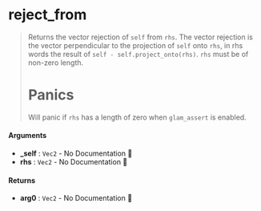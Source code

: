 # reject\_from

>  Returns the vector rejection of `self` from `rhs`.
>  The vector rejection is the vector perpendicular to the projection of `self` onto
>  `rhs`, in rhs words the result of `self - self.project_onto(rhs)`.
>  `rhs` must be of non-zero length.
>  # Panics
>  Will panic if `rhs` has a length of zero when `glam_assert` is enabled.

#### Arguments

- **\_self** : `Vec2` \- No Documentation 🚧
- **rhs** : `Vec2` \- No Documentation 🚧

#### Returns

- **arg0** : `Vec2` \- No Documentation 🚧